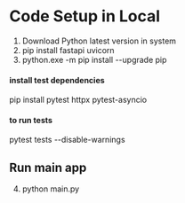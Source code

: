 # Code Setup in Local #

1. Download Python latest version in system
2. pip install fastapi uvicorn
3. python.exe -m pip install --upgrade pip

#### install test dependencies
pip install pytest httpx pytest-asyncio

#### to run tests 
pytest tests --disable-warnings

## Run main app
4. python main.py